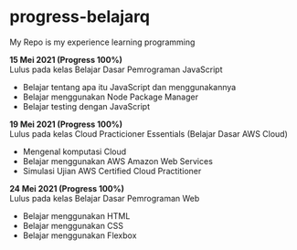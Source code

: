 # progress-belajarq
My Repo is my experience learning programming

**15 Mei 2021 (Progress 100%)**  
Lulus pada kelas Belajar Dasar Pemrograman JavaScript
* Belajar tentang apa itu JavaScript dan menggunakannya
* Belajar menggunakan Node Package Manager
* Belajar testing dengan JavaScript

**19 Mei 2021 (Progress 100%)**  
Lulus pada kelas Cloud Practicioner Essentials (Belajar Dasar AWS Cloud)
* Mengenal komputasi Cloud
* Belajar menggunakan AWS Amazon Web Services
* Simulasi Ujian AWS Certified Cloud Practitioner

**24 Mei 2021 (Progress 100%)**  
Lulus pada kelas Belajar Dasar Pemrograman Web
* Belajar menggunakan HTML
* Belajar menggunakan CSS
* Belajar menggunakan Flexbox

